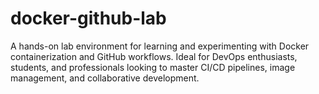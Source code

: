 # docker-github-lab
A hands-on lab environment for learning and experimenting with Docker containerization and GitHub workflows. Ideal for DevOps enthusiasts, students, and professionals looking to master CI/CD pipelines, image management, and collaborative development.
